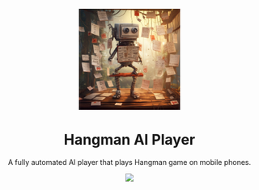 <div align="center">
<br/>
<img src="docs/hangman-poster.png" alt="drawing" width="200"/>

# Hangman AI Player

<p>A fully automated AI player that plays Hangman game on mobile phones.</p>

<a href="https://www.youtube.com/watch?v=LmOnOCgu9QM" target="_blank">
    <img src="https://www.logo.wine/a/logo/YouTube/YouTube-Icon-Full-Color-Logo.wine.svg" width="50">
</a>

</div>
